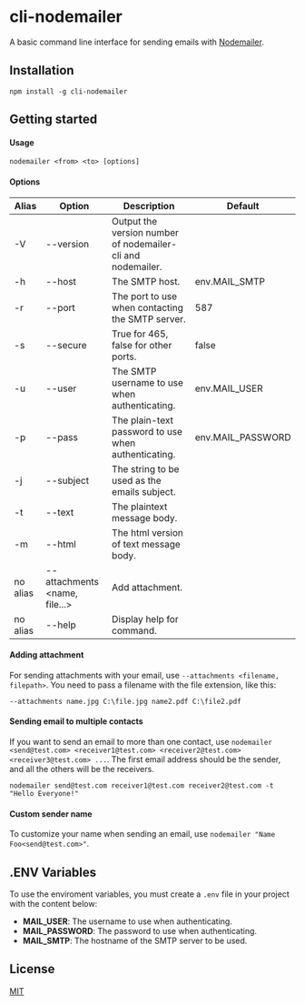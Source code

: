 # cli-nodemailer

A basic command line interface for sending emails with [Nodemailer](https://nodemailer.com/).

## Installation

    npm install -g cli-nodemailer
    
## Getting started

#### Usage

    nodemailer <from> <to> [options]

#### Options

Alias | Option | Description | Default 
---- | ---- | ---- | ----
-V | --version | Output the version number of nodemailer-cli and nodemailer. | 
-h | --host | The SMTP host. | env.MAIL_SMTP
-r | --port | The port to use when contacting the SMTP server. | 587
-s | --secure |  True for 465, false for other ports. | false
-u | --user | The SMTP username to use when authenticating. | env.MAIL_USER
-p | --pass | The plain-text password to use when authenticating. | env.MAIL_PASSWORD
-j | --subject | The string to be used as the emails subject. | 
-t | --text | The plaintext message body. |
-m | --html | The html version of text message body. |
no alias | --attachments <name, file...> | Add attachment. | 
no alias | --help | Display help for command. | 

#### Adding attachment
For sending attachments with your email, use ``--attachments <filename, filepath>``. You need to pass a filename with the file extension, like this:

    --attachments name.jpg C:\file.jpg name2.pdf C:\file2.pdf
    
#### Sending email to multiple contacts
If you want to send an email to more than one contact, use ``nodemailer <send@test.com> <receiver1@test.com> <receiver2@test.com> <receiver3@test.com> ...``. The first email address should be the sender, and all the others will be the receivers.

    nodemailer send@test.com receiver1@test.com receiver2@test.com -t "Hello Everyone!"
    
#### Custom sender name
To customize your name when sending an email, use ``nodemailer "Name Foo<send@test.com>"``.

## .ENV Variables
To use the enviroment variables, you must create a ``.env`` file in your project with the content below:

- **MAIL_USER**: The username to use when authenticating.
- **MAIL_PASSWORD**: The password to use when authenticating.
- **MAIL_SMTP**: The hostname of the SMTP server to be used.

## License

[MIT](https://opensource.org/licenses/MIT)
